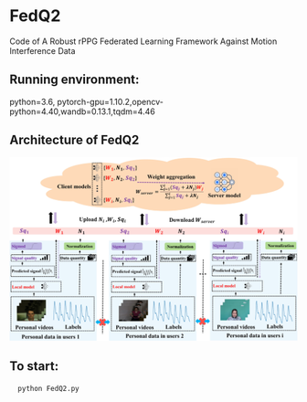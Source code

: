 # FedQ2
Code of A Robust rPPG Federated Learning Framework Against Motion Interference Data

## Running environment:
python=3.6, pytorch-gpu=1.10.2,opencv-python=4.40,wandb=0.13.1,tqdm=4.46

## Architecture of FedQ2
<img src='./Graphical Abstract Image.jpg'  width=648>

## To start: 
```bash
  python FedQ2.py 
```

